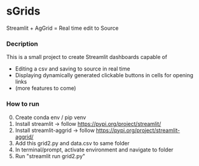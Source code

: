 # sGrids

Streamlit + AgGrid = Real time edit to Source 

### Decription

This is a small project to create Streamlit dashboards capable of 
- Editing a csv and saving to source in real time
- Displaying dynamically generated clickable buttons in cells for opening links
- (more features to come)

### How to run

0. Create conda env / pip venv
1. Install streamlit -> follow https://pypi.org/project/streamlit/
2. Install streamlit-aggrid -> follow https://pypi.org/project/streamlit-aggrid/
3. Add this grid2.py and data.csv to same folder
4. In terminal/prompt, activate environment and navigate to folder
5. Run "streamlit run grid2.py"

